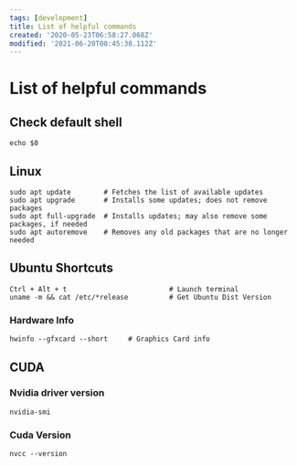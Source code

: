 ```yaml
---
tags: [development]
title: List of helpful commands
created: '2020-05-23T06:58:27.068Z'
modified: '2021-06-20T00:45:38.112Z'
---
```


# List of helpful commands

## Check default shell
```
echo $0
```

## Linux
```
sudo apt update        # Fetches the list of available updates
sudo apt upgrade       # Installs some updates; does not remove packages
sudo apt full-upgrade  # Installs updates; may also remove some packages, if needed
sudo apt autoremove    # Removes any old packages that are no longer needed
```

## Ubuntu Shortcuts
```
Ctrl + Alt + t                         # Launch terminal
uname -m && cat /etc/*release          # Get Ubuntu Dist Version
```  


### Hardware Info

```
hwinfo --gfxcard --short     # Graphics Card info
```

## CUDA

### Nvidia driver version
```
nvidia-smi
```

### Cuda Version
```
nvcc --version
```
